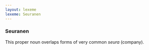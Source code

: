 ```yaml
---
layout: lexeme
lexeme: Seuranen
---
```


###  Seuranen 
This proper noun overlaps forms of very common *seura* (company).

